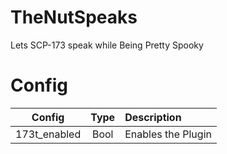 # TheNutSpeaks
 
 Lets SCP-173 speak while Being Pretty Spooky
 
 
# Config
| Config | Type | Description |
| :-------------: | :---------: | :------ |
| 173t_enabled | Bool | Enables the Plugin |
